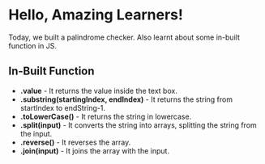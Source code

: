 # Hello, Amazing Learners!


Today, we built a palindrome checker. Also learnt about some in-built function in JS.

## In-Built Function
- **.value** - It returns the value inside the text box.
- **.substring(startingIndex, endIndex)** - It returns the string from startIndex to endString-1.
- **.toLowerCase()** - It returns the string in lowercase.
- **.split(input)** - It converts the string into arrays, splitting the string from the input.
- **.reverse()** - It reverses the array.
- **.join(input)** - It joins the array with the input.
